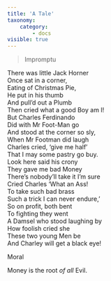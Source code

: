```yaml
---
title: 'A Tale'
taxonomy:
    category:
        - docs
visible: true
---
```


> Impromptu  
  
There was little Jack Horner  
Once sat in a corner,  
Eating of Christmas Pie,  
He put in his thumb  
And pull’d out a Plumb  
Then cried what a good Boy am I!  
But Charles Ferdinando  
Did with Mr Foot-Man go  
And stood at the corner so sly,  
When Mr Footman did laugh  
Charles cried, ‘give me half’  
That I may some pastry go buy.  
Look here said his crony  
They gave me bad Money  
There’s nobody’ll take it I’m sure  
Cried Charles ‘What an Ass!  
To take such bad brass  
Such a trick I can never endure,’  
So on profit, both bent  
To fighting they went  
A Damsel who stood laughing by  
How foolish cried she  
These two young Men be  
And Charley will get a black eye!  
  
Moral  
  
Money is the root _of all_ Evil.